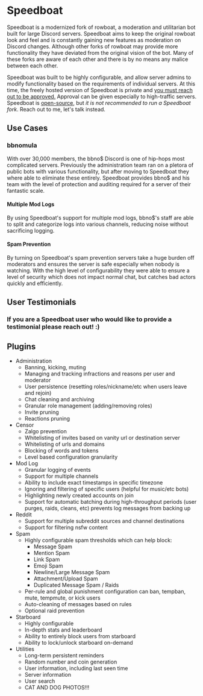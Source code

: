# Speedboat

Speedboat is a modernized fork of rowboat, a moderation and utilitarian bot built for large Discord servers. 
Speedboat aims to keep the original rowboat look and feel and is constantly gaining new features as moderation on Discord changes. Although other forks of rowboat may provide more functionality they have deviated from the original vision of the bot. Many of these forks are aware of each other and there is by no means any malice between each other.

Speedboat was built to be highly configurable, and allow server admins to modify functionality based on the requirements of individual servers. At this time, the freely hosted version of Speedboat is private and [you must reach out to be approved.](https://discord.gg/qT7qGq6) Approval can be given especially to high-traffic servers. Speedboat is [open-source](https://github.com/DeJayDev/speedboat), but _it is not recommended to run a Speedboat fork_. Reach out to me, let's talk instead.

## Use Cases

### bbnomula

With over 30,000 members, the bbno$ Discord is one of hip-hops most complicated servers. Previously the administration team ran on a pletora of public bots with various functionality, but after moving to Speedboat they where able to eliminate these entirely. Speedboat provides bbno$ and his team with the level of protection and auditing required for a server of their fantastic scale.

#### Multiple Mod Logs

By using Speedboat's support for multiple mod logs, bbno$'s staff are able to split and categorize logs into various channels, reducing noise without sacrificing logging.

#### Spam Prevention

By turning on Speedboat's spam prevention servers take a huge burden off moderators and ensures the server is safe especially when nobody is watching. With the high level of configurability they were able to ensure a level of security which does not impact normal chat, but catches bad actors quickly and efficiently.

## User Testimonials

### If you are a Speedboat user who would like to provide a testimonial please reach out! :)

## Plugins

- Administration
  - Banning, kicking, muting
  - Managing and tracking infractions and reasons per user and moderator
  - User persistence (resetting roles/nickname/etc when users leave and rejoin)
  - Chat cleaning and archiving
  - Granular role management (adding/removing roles)
  - Invite pruning
  - Reactions pruning
- Censor
  - Zalgo prevention
  - Whitelisting of invites based on vanity url or destination server
  - Whitelisting of urls and domains
  - Blocking of words and tokens
  - Level based configuration granularity
- Mod Log
  - Granular logging of events
  - Support for multiple channels
  - Ability to include exact timestamps in specific timezone
  - Ignoring and filtering of specific users (helpful for music/etc bots)
  - Highlighting newly created accounts on join
  - Support for automatic batching during high-throughput periods (user purges, raids, cleans, etc) prevents log messages from backing up
- Reddit
  - Support for multiple subreddit sources and channel destinations
  - Support for filtering nsfw content
- Spam
  - Highly configurable spam thresholds which can help block:
    - Message Spam
    - Mention Spam
    - Link Spam
    - Emoji Spam
    - Newline/Large Message Spam
    - Attachment/Upload Spam
    - Duplicated Message Spam / Raids
  - Per-rule and global punishment configuration can ban, tempban, mute, tempmute, or kick users
  - Auto-cleaning of messages based on rules
  - Optional raid prevention
- Starboard
  - Highly configurable
  - In-depth stats and leaderboard
  - Ability to entirely block users from starboard
  - Ability to lock/unlock starboard on-demand
- Utilities
  - Long-term persistent reminders
  - Random number and coin generation
  - User information, including last seen time
  - Server information
  - User search
  - CAT AND DOG PHOTOS!!!
